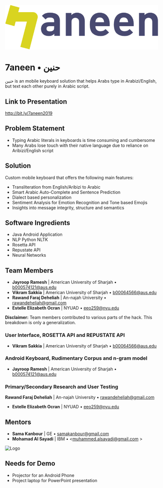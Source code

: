 ![Logo](7annen_3.png)

# 7aneen • حنين

حنين is an mobile keyboard solution that helps Arabs type in Arabizi/English, but text each other purely in Arabic script.

## Link to Presentation 
http://bit.ly/7aneen2019

## Problem Statement

  - Typing Arabic literals in keyboards is time consuming and cumbersome
  - Many Arabs lose touch with their native language due to reliance on Aribizi/English script

## Solution

 Custom mobile keyboard that offers the following main features:
  - Transliteration from English/Aribizi to Arabic
  - Smart Arabic Auto-Complete and Sentence Prediction
  - Dialect based personalization
  - Sentiment Analysis for Emotion Recognition and Tone based Emojis
  - Insights into message integrity, structure and semantics

## Software Ingredients

  - Java Android Application
  - NLP Python NLTK
  - Rosetta API
  - Repustate API
  - Neural Networks



## Team Members

  - **Jayroop Ramesh** | American University of Sharjah • <b000574121@aus.edu>
  - **Vikram Sakkia** | American University of Sharjah •  <b00064566@aus.edu>
  - **Rawand Faraj Deheliah** | An-najah University • <rawandeheliah@gmail.com>
  - **Estelle Elizabeth Ocran** | NYUAD • <eeo259@nyu.edu>

**Disclaimer:** Team members contributed to various parts of the hack. This breakdown is only a generalization.

### User Interface, ROSETTA API and REPUSTATE API 

  - **Vikram Sakkia** | American University of Sharjah •  <b00064566@aus.edu>
  
### Android Keyboard, Rudimentary Corpus and n-gram model
  - **Jayroop Ramesh** | American University of Sharjah • <b000574121@aus.edu>

### Primary/Secondary Research and User Testing

   **Rawand Faraj Deheliah** | An-najah University • <rawandeheliah@gmail.com>
  - **Estelle Elizabeth Ocran** | NYUAD • <eeo259@nyu.edu>

## Mentors

  - **Sama Kanbour** | GE • <samakanbour@gmail.com>
  - **Mohamad Al Sayadi** |  IBM • <muhammed.alsayadi@gmail.com	>


![Logo](team.jpg)

## Needs for Demo

  - Projector for an Android Phone
  - Project laptop for PowerPoint presentation
